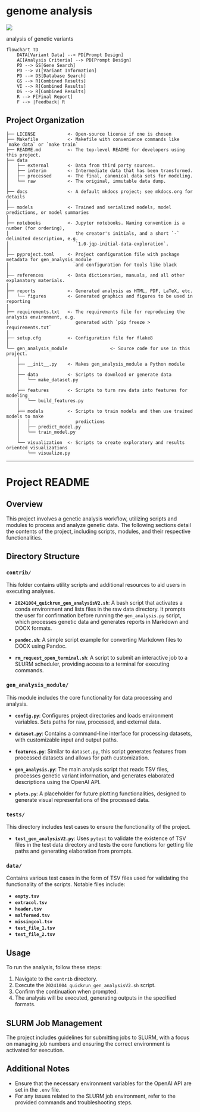 # genome analysis

<a target="_blank" href="https://cookiecutter-data-science.drivendata.org/">
    <img src="https://img.shields.io/badge/CCDS-Project%20template-328F97?logo=cookiecutter" />
</a>

analysis of genetic variants


```mermaid
flowchart TD
    DATA[Variant Data] --> PD[Prompt Design]
    AC[Analysis Criteria] --> PD[Prompt Design]
    PD --> GS[Gene Search]
    PD --> VI[Variant Information]
    PD --> DS[Database Search]
    GS --> R[Combined Results]
    VI --> R[Combined Results]
    DS --> R[Combined Results]
    R --> F[Final Report]
    F --> |Feedback| R
```



## Project Organization

```
├── LICENSE            <- Open-source license if one is chosen
├── Makefile           <- Makefile with convenience commands like `make data` or `make train`
├── README.md          <- The top-level README for developers using this project.
├── data
│   ├── external       <- Data from third party sources.
│   ├── interim        <- Intermediate data that has been transformed.
│   ├── processed      <- The final, canonical data sets for modeling.
│   └── raw            <- The original, immutable data dump.
│
├── docs               <- A default mkdocs project; see mkdocs.org for details
│
├── models             <- Trained and serialized models, model predictions, or model summaries
│
├── notebooks          <- Jupyter notebooks. Naming convention is a number (for ordering),
│                         the creator's initials, and a short `-` delimited description, e.g.
│                         `1.0-jqp-initial-data-exploration`.
│
├── pyproject.toml     <- Project configuration file with package metadata for gen_analysis_module
│                         and configuration for tools like black
│
├── references         <- Data dictionaries, manuals, and all other explanatory materials.
│
├── reports            <- Generated analysis as HTML, PDF, LaTeX, etc.
│   └── figures        <- Generated graphics and figures to be used in reporting
│
├── requirements.txt   <- The requirements file for reproducing the analysis environment, e.g.
│                         generated with `pip freeze > requirements.txt`
│
├── setup.cfg          <- Configuration file for flake8
│
└── gen_analysis_module                <- Source code for use in this project.
    │
    ├── __init__.py    <- Makes gen_analysis_module a Python module
    │
    ├── data           <- Scripts to download or generate data
    │   └── make_dataset.py
    │
    ├── features       <- Scripts to turn raw data into features for modeling
    │   └── build_features.py
    │
    ├── models         <- Scripts to train models and then use trained models to make
    │   │                 predictions
    │   ├── predict_model.py
    │   └── train_model.py
    │
    └── visualization  <- Scripts to create exploratory and results oriented visualizations
        └── visualize.py
```

--------

# Project README

## Overview
This project involves a genetic analysis workflow, utilizing scripts and modules to process and analyze genetic data. The following sections detail the contents of the project, including scripts, modules, and their respective functionalities.

## Directory Structure

### `contrib/`
This folder contains utility scripts and additional resources to aid users in executing analyses.

- **`20241004_quickrun_gen_analysisV2.sh`**: A bash script that activates a conda environment and lists files in the raw data directory. It prompts the user for confirmation before running the `gen_analysis.py` script, which processes genetic data and generates reports in Markdown and DOCX formats.

- **`pandoc.sh`**: A simple script example for converting Markdown files to DOCX using Pandoc.

- **`rm_request_open_terminal.sh`**: A script to submit an interactive job to a SLURM scheduler, providing access to a terminal for executing commands.

### `gen_analysis_module/`
This module includes the core functionality for data processing and analysis.

- **`config.py`**: Configures project directories and loads environment variables. Sets paths for raw, processed, and external data.

- **`dataset.py`**: Contains a command-line interface for processing datasets, with customizable input and output paths.

- **`features.py`**: Similar to `dataset.py`, this script generates features from processed datasets and allows for path customization.

- **`gen_analysis.py`**: The main analysis script that reads TSV files, processes genetic variant information, and generates elaborated descriptions using the OpenAI API.

- **`plots.py`**: A placeholder for future plotting functionalities, designed to generate visual representations of the processed data.

### `tests/`
This directory includes test cases to ensure the functionality of the project.

- **`test_gen_analysisV2.py`**: Uses `pytest` to validate the existence of TSV files in the test data directory and tests the core functions for getting file paths and generating elaboration from prompts.

### `data/`
Contains various test cases in the form of TSV files used for validating the functionality of the scripts. Notable files include:

- **`empty.tsv`**
- **`extracol.tsv`**
- **`header.tsv`**
- **`malformed.tsv`**
- **`missingcol.tsv`**
- **`test_file_1.tsv`**
- **`test_file_2.tsv`**

## Usage
To run the analysis, follow these steps:
1. Navigate to the `contrib` directory.
2. Execute the `20241004_quickrun_gen_analysisV2.sh` script.
3. Confirm the continuation when prompted.
4. The analysis will be executed, generating outputs in the specified formats.

## SLURM Job Management
The project includes guidelines for submitting jobs to SLURM, with a focus on managing job numbers and ensuring the correct environment is activated for execution.

## Additional Notes
- Ensure that the necessary environment variables for the OpenAI API are set in the `.env` file.
- For any issues related to the SLURM job environment, refer to the provided commands and troubleshooting steps.


